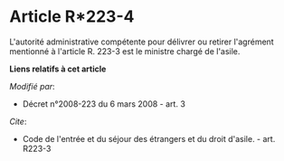 # Article R*223-4

L'autorité administrative compétente pour délivrer ou retirer l'agrément mentionné à l'article R. 223-3 est le ministre
chargé de l'asile.

**Liens relatifs à cet article**

_Modifié par_:

  - Décret n°2008-223 du 6 mars 2008 - art. 3

_Cite_:

  - Code de l'entrée et du séjour des étrangers et du droit d'asile. - art. R223-3
